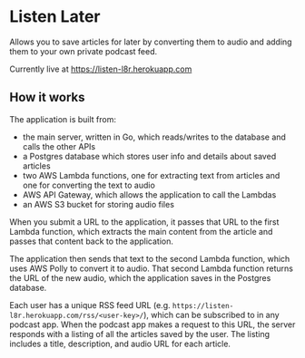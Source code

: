 # Listen Later

Allows you to save articles for later by converting them to audio and adding them to your own private podcast feed.

Currently live at https://listen-l8r.herokuapp.com

## How it works

The application is built from:
* the main server, written in Go, which reads/writes to the database and calls the other APIs
* a Postgres database which stores user info and details about saved articles
* two AWS Lambda functions, one for extracting text from articles and one for converting the text to audio
* AWS API Gateway, which allows the application to call the Lambdas
* an AWS S3 bucket for storing audio files

When you submit a URL to the application, it passes that URL to the first Lambda function, which extracts the main content from the article and passes that content back to the application.

The application then sends that text to the second Lambda function, which uses AWS Polly to convert it to audio. That second Lambda function returns the URL of the new audio, which the application saves in the Postgres database.

Each user has a unique RSS feed URL (e.g. `https://listen-l8r.herokuapp.com/rss/<user-key>/`), which can be subscribed to in any podcast app. When the podcast app makes a request to this URL, the server responds with a listing of all the articles saved by the user. The listing includes a title, description, and audio URL for each article.

